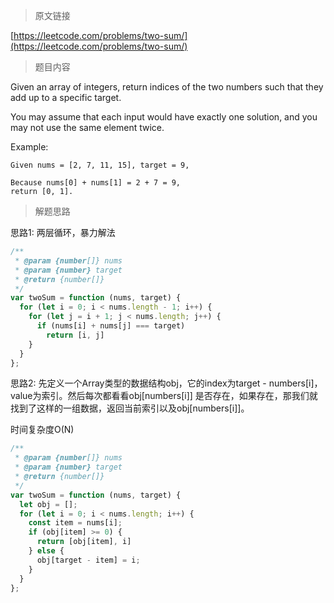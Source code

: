> 原文链接

[https://leetcode.com/problems/two-sum/](https://leetcode.com/problems/two-sum/)
> 题目内容

Given an array of integers, return indices of the two numbers such that they add up to a specific target.

You may assume that each input would have exactly one solution, and you may not use the same element twice.

Example:
```
Given nums = [2, 7, 11, 15], target = 9,

Because nums[0] + nums[1] = 2 + 7 = 9,
return [0, 1].
```
> 解题思路

思路1: 两层循环，暴力解法
```js
/**
 * @param {number[]} nums
 * @param {number} target
 * @return {number[]}
 */
var twoSum = function (nums, target) {
  for (let i = 0; i < nums.length - 1; i++) {
    for (let j = i + 1; j < nums.length; j++) {
      if (nums[i] + nums[j] === target)
        return [i, j]
    }
  }
};
```

思路2: 先定义一个Array类型的数据结构obj，它的index为target - numbers[i]，value为索引。然后每次都看看obj[numbers[i]] 是否存在，如果存在，那我们就找到了这样的一组数据，返回当前索引以及obj[numbers[i]]。

时间复杂度O(N)

```js
/**
 * @param {number[]} nums
 * @param {number} target
 * @return {number[]}
 */
var twoSum = function (nums, target) {
  let obj = [];
  for (let i = 0; i < nums.length; i++) {
    const item = nums[i];
    if (obj[item] >= 0) {
      return [obj[item], i]
    } else {
      obj[target - item] = i;
    }
  }
};
```